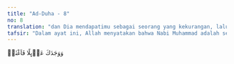 ```yaml
---
title: "Ad-Duha - 8"
no: 8
translation: "dan Dia mendapatimu sebagai seorang yang kekurangan, lalu Dia memberikan kecukupan."
tafsir: "Dalam ayat ini, Allah menyatakan bahwa Nabi Muhammad adalah seorang yang miskin. Ayahnya tidak meninggalkan pusaka baginya kecuali seekor unta betina dan seorang hamba sahaya perempuan. Kemudian Allah memberinya harta benda berupa keuntungan yang amat besar dari memperdagangkan harta Khadijah dan ditambah pula dengan harta yang dihibahkan Khadijah kepadanya dalam perjuangan menegakkan agama Allah.\n\nDari keterangan-keterangan tersebut di atas, sesungguhnya Allah mengatakan kepada Nabi Muhammad bahwa Dialah yang memeliharanya dalam keadaan yatim, menghindarkannya dari kebingungan, dan menjadikannya berkecukupan. Allah tidak akan meninggalkan Nabi Muhammad selama hidupnya."
---
```


وَوَجَدَكَ عَاۤىِٕلًا فَاَغْنٰىۗ
